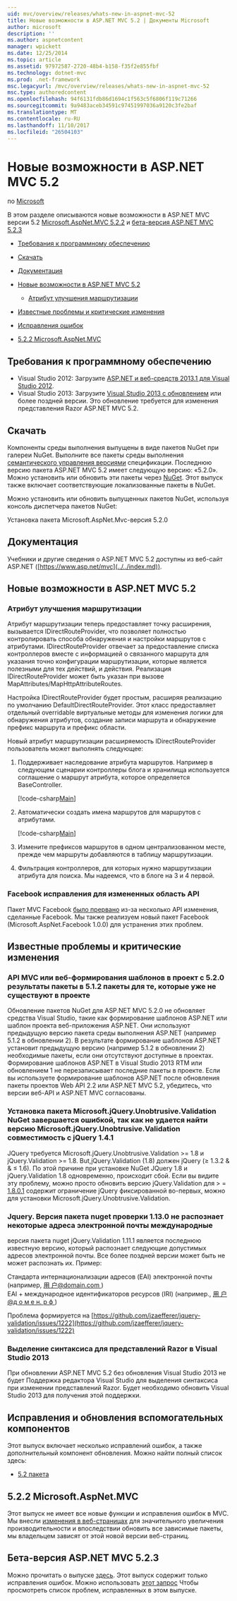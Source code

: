 ```yaml
---
uid: mvc/overview/releases/whats-new-in-aspnet-mvc-52
title: Новые возможности в ASP.NET MVC 5.2 | Документы Microsoft
author: microsoft
description: ''
ms.author: aspnetcontent
manager: wpickett
ms.date: 12/25/2014
ms.topic: article
ms.assetid: 97972587-2720-48b4-b158-f35f2e855fbf
ms.technology: dotnet-mvc
ms.prod: .net-framework
msc.legacyurl: /mvc/overview/releases/whats-new-in-aspnet-mvc-52
msc.type: authoredcontent
ms.openlocfilehash: 94f6131fdb86d1694c1f563c5f6806f119c71266
ms.sourcegitcommit: 9a9483aceb34591c97451997036a9120c3fe2baf
ms.translationtype: MT
ms.contentlocale: ru-RU
ms.lasthandoff: 11/10/2017
ms.locfileid: "26504103"
---
```

<a name="whats-new-in-aspnet-mvc-52"></a>Новые возможности в ASP.NET MVC 5.2
====================
по [Microsoft](https://github.com/microsoft)

В этом разделе описываются новые возможности в ASP.NET MVC версии 5.2 [Microsoft.AspNet.MVC 5.2.2](#52) и [бета-версия ASP.NET MVC 5.2.3](#mvc523Beta)

- [Требования к программному обеспечению](#softRequire)
- [Скачать](#download)
- [Документация](#documentation)
- [Новые возможности в ASP.NET MVC 5.2](#new-features)

    - [Атрибут улучшения маршрутизации](#attributerouting)
- [Известные проблемы и критические изменения](#knownbreakingchanges)
- [Исправления ошибок](#bug-fixes)
- [5.2.2 Microsoft.AspNet.MVC](#52)

<a id="softRequire"></a>
## <a name="software-requirements"></a>Требования к программному обеспечению

- Visual Studio 2012: Загрузите [ASP.NET и веб-средств 2013.1 для Visual Studio 2012](https://go.microsoft.com/fwlink/?LinkId=390062).
- Visual Studio 2013: Загрузите [Visual Studio 2013 с обновлением](https://go.microsoft.com/fwlink/?LinkId=390064) или более поздней версии. Это обновление требуется для изменения представления Razor ASP.NET MVC 5.2.

<a id="download"></a>
## <a name="download"></a>Скачать

Компоненты среды выполнения выпущены в виде пакетов NuGet при галереи NuGet. Выполните все пакеты среды выполнения [семантического управления версиями](http://semver.org/) спецификации. Последнюю версию пакета ASP.NET MVC 5.2 имеет следующую версию: «5.2.0». Можно установить или обновить эти пакеты через [NuGet](http://www.nuget.org/packages/Microsoft.AspNet.Mvc/). Этот выпуск также включает соответствующие локализованные пакеты в NuGet.

Можно установить или обновить выпущенных пакетов NuGet, используя консоль диспетчера пакетов NuGet:

Установка пакета Microsoft.AspNet.Mvc-версия 5.2.0

<a id="documentation"></a>
## <a name="documentation"></a>Документация

Учебники и другие сведения о ASP.NET MVC 5.2 доступны из веб-сайт ASP.NET ([https://www.asp.net/mvc](../../index.md)).

<a id="new-features"></a>
## <a name="new-features-in-aspnet-mvc-52"></a>Новые возможности в ASP.NET MVC 5.2

<a id="attributerouting"></a>
### <a name="attribute-routing-improvements"></a>Атрибут улучшения маршрутизации

Атрибут маршрутизации теперь предоставляет точку расширения, вызывается IDirectRouteProvider, что позволяет полностью контролировать способа обнаружения и настройки маршрутов с атрибутами. IDirectRouteProvider отвечает за предоставление списка контроллеров вместе с информацией о связанного маршрута для указания точно конфигурации маршрутизации, которые является полезными для тех действий, и действия. Реализация IDirectRouteProvider может быть указан при вызове MapAttributes/MapHttpAttributeRoutes.

Настройка IDirectRouteProvider будет простым, расширяя реализацию по умолчанию DefaultDirectRouteProvider. Этот класс предоставляет отдельный overridable виртуальные методы для изменения логики для обнаружения атрибутов, создание записи маршрута и обнаружение префикс маршрута и префикс области.

Новый атрибут маршрутизации расширяемость IDirectRouteProvider пользователь может выполнять следующее:

1. Поддерживает наследование атрибута маршрутов. Например в следующем сценарии контроллеры блога и хранилища используется соглашение о маршрут атрибута, которое определяется BaseController. 

    [!code-csharp[Main](whats-new-in-aspnet-mvc-52/samples/sample1.cs)]
2. Автоматически создать имена маршрутов для маршрутов с атрибутами. 

    [!code-csharp[Main](whats-new-in-aspnet-mvc-52/samples/sample2.cs)]
3. Измените префиксов маршрутов в одном централизованном месте, прежде чем маршруты добавляются в таблицу маршрутизации.
4. Фильтрация контроллеров, для которых нужно маршрутизации атрибута для поиска. Мы надеемся, что в блоге на 3 и 4 первой.

### <a name="facebook-fixes-for-changed-api-surface"></a>Facebook исправления для измененных область API

Пакет MVC Facebook [было прервано](https://aspnetwebstack.codeplex.com/workitem/list/advanced?keyword=&amp;status=All&amp;type=All&amp;priority=All&amp;release=v5.2%20RC&amp;assignedTo=All&amp;component=Facebook&amp;sortField=AssignedTo&amp;sortDirection=Ascending&amp;page=0&amp;reasonClosed=All) из-за несколько API изменения, сделанные Facebook. Мы также реализуем новый пакет Facebook (Microsoft.AspNet.Facebook 1.0.0) для устранения этих проблем.

<a id="knownbreakingchanges"></a>
## <a name="known-issues-and-breaking-changes"></a>Известные проблемы и критические изменения

### <a name="scaffolding-mvcweb-api-into-a-project-with-520-packages-results-in-512-packages-for-ones-that-dont-already-exist-in-the-project"></a>API MVC или веб-формирования шаблонов в проект с 5.2.0 результаты пакеты в 5.1.2 пакеты для те, которые уже не существуют в проекте

Обновление пакетов NuGet для ASP.NET MVC 5.2.0 не обновляет средства Visual Studio, такие как формирование шаблонов ASP.NET или шаблон проекта веб-приложения ASP.NET. Они используют предыдущую версию пакета среды выполнения ASP.NET (например 5.1.2 в обновлении 2). В результате формирование шаблонов ASP.NET установит предыдущую версию (например 5.1.2 в обновлении 2) необходимые пакеты, если они отсутствуют доступные в проектах. Формирование шаблонов ASP.NET в Visual Studio 2013 RTM или обновлением 1 не перезаписывает последние пакеты в проекте. Если вы используете формирование шаблонов ASP.NET после обновления пакеты проектов Web API 2.2 или ASP.NET MVC 5.2, убедитесь, что версии веб-API и ASP.NET MVC согласованы.

### <a name="microsoftjqueryunobtrusivevalidation-nuget-package-installation-fails-because-it-is-unable-to-find-a-version-of-microsoftjqueryunobtrusivevalidation-compatible-to-jquery-141"></a>Установка пакета Microsoft.jQuery.Unobtrusive.Validation NuGet завершается ошибкой, так как не удается найти версию Microsoft.jQuery.Unobtrusive.Validation совместимость с jQuery 1.4.1

JQuery требуется Microsoft.jQuery.Unobtrusive.Validation &gt;= 1.8 и jQuery.Validation &gt;= 1.8. But,jQuery.Validation (1.8) должен jQuery (&#8805; 1.3.2 &amp; &amp; &#8804; 1.6). По этой причине при установке NuGet JQuery 1.8 и jQuery.Validation 1.8 одновременно, происходит сбой. Если вы видите эту проблему, можно просто обновить версию jQuery.Validation для &gt; =  [1.8.0.1](https://www.nuget.org/packages/jQuery.Validation/1.8.0.1) содержит ограничение jQuery фиксированной во-первых, можно для установки Microsoft.jQuery.Unobtrusive.Validation.

### <a name="the-jqueryvalidation-nuget-package-version-1130-does-not-recognize-some-international-email-addresses"></a>Jquery. Версия пакета nuget проверки 1.13.0 не распознает некоторые адреса электронной почты международные

версия пакета nuget jQuery.Validation 1.11.1 является последнюю известную версию, который распознает следующие допустимых адресов электронной почты. Все более поздней версии может быть не может распознать их. Пример:

Стандарта интернационализации адресов (EAI) электронной почты (например, [&#29992; &#25143;@domain.com ](mailto:&#29992;&#25143;@domain.com))   
 EAI + международное идентификаторов ресурсов (IRI) (например., [&#29992; &#25143; @&#1076; &#1086; &#1084; &#1077; &#1085;. &#1088; &#1092; ](mailto:&#29992;&#25143;@&#1076;&#1086;&#1084;&#1077;&#1085;.&#1088;&#1092;))

Проблема формируется на [https://github.com/jzaefferer/jquery-validation/issues/1222](https://github.com/jzaefferer/jquery-validation/issues/1222)

### <a name="syntax-highlighting-for-razor-views-in-visual-studio-2013"></a>Выделение синтаксиса для представлений Razor в Visual Studio 2013

При обновлении ASP.NET MVC 5.2 без обновления Visual Studio 2013 не будет Поддержка редактора Visual Studio для выделения синтаксиса при изменении представлений Razor. Будет необходимо обновить Visual Studio 2013 для получения этой поддержки.

<a id="bug-fixes"></a>
## <a name="bug-fixes-and-minor-feature-updates"></a>Исправления и обновления вспомогательных компонентов

Этот выпуск включает несколько исправлений ошибок, а также дополнительный компонент обновления. Можно найти полный список здесь:

- [5.2 пакета](https://aspnetwebstack.codeplex.com/workitem/list/advanced?keyword=&amp;status=Closed&amp;type=All&amp;priority=All&amp;release=v5.2%20RC&amp;assignedTo=All&amp;component=MVC&amp;sortField=AssignedTo&amp;sortDirection=Ascending&amp;page=0&amp;reasonClosed=Fixed)

<a id="52"></a>
## <a name="microsoftaspnetmvc-522"></a>5.2.2 Microsoft.AspNet.MVC

Этот выпуск не имеет все новые функции и исправления ошибок в MVC. Мы внесли [изменения в веб-страницах](https://blogs.msdn.com/b/webdev/archive/2014/07/28/announcing-the-beta-release-of-web-pages-3-2-1.aspx) для значительного увеличения производительности и впоследствии обновить все зависимые пакеты, мы владельцем зависят от этой новой версии веб-страниц.

<a id="mvc523Beta"></a>
## <a name="aspnet-mvc-523-beta"></a>Бета-версия ASP.NET MVC 5.2.3

Можно прочитать о выпуске [здесь](https://blogs.msdn.com/b/webdev/archive/2014/12/17/asp-net-mvc-5-2-3-web-pages-5-2-3-and-web-api-5-2-3-beta-releases.aspx). Этот выпуск содержит только исправления ошибок. Можно использовать [этот запрос](https://aspnetwebstack.codeplex.com/workitem/list/advanced?keyword=&amp;status=Closed&amp;type=All&amp;priority=All&amp;release=v5.2.3%20Beta&amp;assignedTo=All&amp;component=MVC&amp;sortField=LastUpdatedDate&amp;sortDirection=Descending&amp;page=0&amp;reasonClosed=Fixed) Чтобы просмотреть список проблем, исправленных в этом выпуске.
